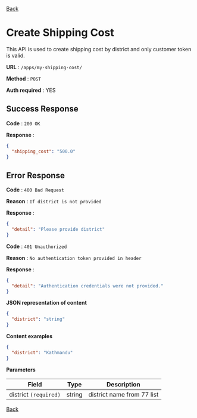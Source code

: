 [Back](../README.md)

# Create Shipping Cost

This API is used to create shipping cost by district and only customer token is valid.

**URL** : `/apps/my-shipping-cost/`

**Method** : `POST`

**Auth required** : YES

## Success Response

**Code** : `200 OK`

**Response** :

```json
{
  "shipping_cost": "500.0"
}
```

## Error Response

**Code** : `400 Bad Request`

**Reason** : `If district is not provided`

**Response** :

```json
{
  "detail": "Please provide district"
}
```

**Code** : `401 Unauthorized`

**Reason** : `No authentication token provided in header`

**Response** :

```json
{
  "detail": "Authentication credentials were not provided."
}
```

**JSON representation of content**

```json
{
  "district": "string"
}
```

**Content examples**

```json
{
  "district": "Kathmandu"
}
```

**Parameters**

| Field                 | Type   | Description                |
| --------------------- | ------ | -------------------------- |
| district `(required)` | string | district name from 77 list |

[Back](../README.md)
